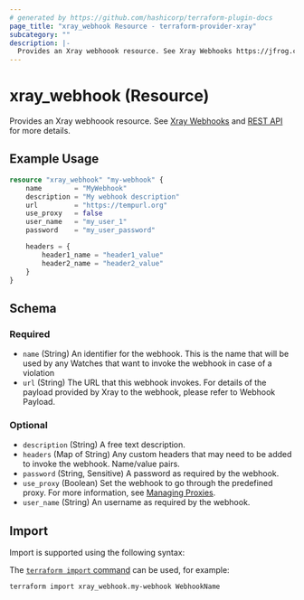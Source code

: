 ```yaml
---
# generated by https://github.com/hashicorp/terraform-plugin-docs
page_title: "xray_webhook Resource - terraform-provider-xray"
subcategory: ""
description: |-
  Provides an Xray webhoook resource. See Xray Webhooks https://jfrog.com/help/r/jfrog-security-documentation/configure-webhooks-for-working-with-xray and REST API https://jfrog.com/help/r/jfrog-rest-apis/xray-webhooks for more details.
---
```


# xray_webhook (Resource)

Provides an Xray webhoook resource. See [Xray Webhooks](https://jfrog.com/help/r/jfrog-security-documentation/configure-webhooks-for-working-with-xray) and [REST API](https://jfrog.com/help/r/jfrog-rest-apis/xray-webhooks) for more details.

## Example Usage

```terraform
resource "xray_webhook" "my-webhook" {
	name        = "MyWebhook"
	description = "My webhook description"
	url         = "https://tempurl.org"
	use_proxy   = false
	user_name   = "my_user_1"
	password    = "my_user_password"

	headers = {
		header1_name = "header1_value"
		header2_name = "header2_value"
	}
}
```

<!-- schema generated by tfplugindocs -->
## Schema

### Required

- `name` (String) An identifier for the webhook. This is the name that will be used by any Watches that want to invoke the webhook in case of a violation
- `url` (String) The URL that this webhook invokes. For details of the payload provided by Xray to the webhook, please refer to Webhook Payload.

### Optional

- `description` (String) A free text description.
- `headers` (Map of String) Any custom headers that may need to be added to invoke the webhook. Name/value pairs.
- `password` (String, Sensitive) A password as required by the webhook.
- `use_proxy` (Boolean) Set the webhook to go through the predefined proxy. For more information, see [Managing Proxies](https://jfrog.com/help/r/jfrog-platform-administration-documentation/managing-proxies).
- `user_name` (String) An username as required by the webhook.

## Import

Import is supported using the following syntax:

The [`terraform import` command](https://developer.hashicorp.com/terraform/cli/commands/import) can be used, for example:

```shell
terraform import xray_webhook.my-webhook WebhookName
```
